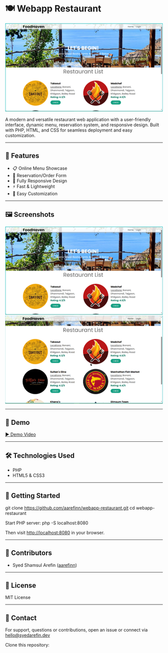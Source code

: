 # 🍽️ Webapp Restaurant

![Homepage Preview](Screenshots/1.png)

A modern and versatile restaurant web application with a user-friendly interface, dynamic menu, reservation system, and responsive design. Built with PHP, HTML, and CSS for seamless deployment and easy customization.

---

## 🚀 Features

- 📋 Online Menu Showcase  
- 📝 Reservation/Order Form  
- 📱 Fully Responsive Design  
- ⚡ Fast & Lightweight  
- 🎨 Easy Customization

---

## 🖼️ Screenshots

![Home Page](Screenshots/1.png)
![Login/Order Page](Screenshots/2.png)

---

## 🎥 Demo

[▶️ Demo Video](Demo%20Video.mp4)

---

## 🛠️ Technologies Used

- PHP
- HTML5 & CSS3

---

## 🏁 Getting Started

git clone https://github.com/aarefinn/webapp-restaurant.git
cd webapp-restaurant

Start PHP server:
php -S localhost:8080


Then visit [http://localhost:8080](http://localhost:8080) in your browser.

---

## 👥 Contributors

- Syed Shamsul Arefin ([aarefinn](https://github.com/aarefinn))

---

## 📄 License

MIT License

---

## 🤝 Contact

For support, questions or contributions, open an issue or connect via hello@syedarefin.dev



Clone this repository:


